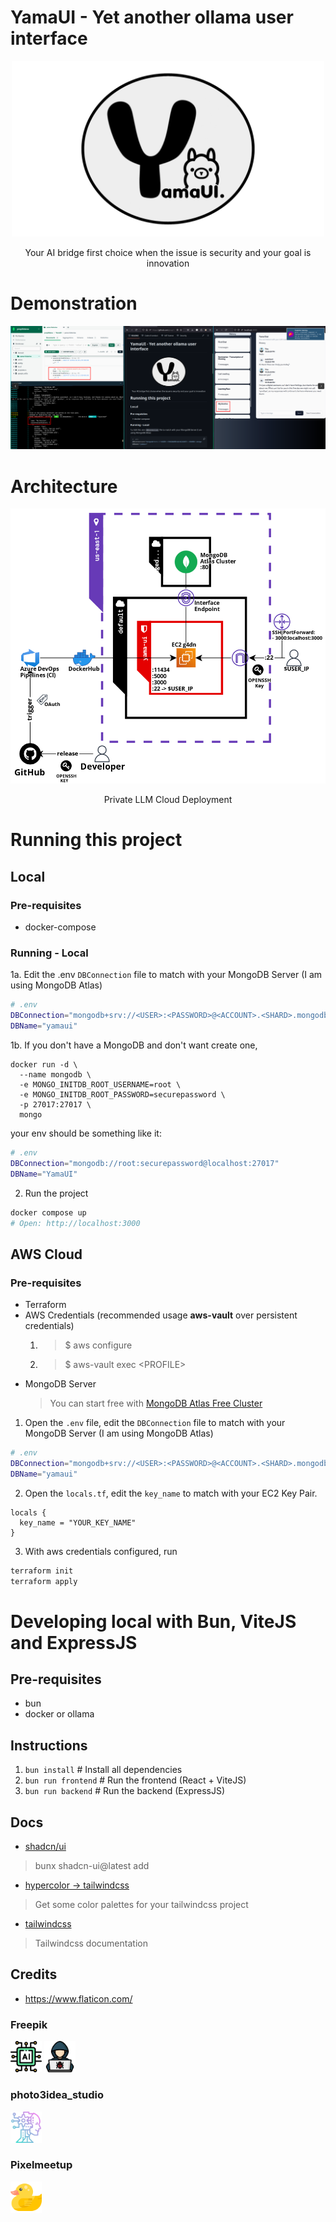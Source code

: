 # YamaUI - Yet another ollama user interface

<div align="center">
	<img src="./public/yamaui.png" width=500>
    <p> Your AI bridge first choice when the issue is security and your goal is innovation </p>
</div>

# Demonstration
<img src="./public/example.png"/>

# Architecture
<div align="center">
	<img src="./public/arquitecture.png" width=550>
    <p> Private LLM Cloud Deployment </p>
</div>

# Running this project

## Local

### Pre-requisites
- docker-compose

### Running - Local
1a. Edit the .env `DBConnection` file to match with your MongoDB Server (I am using MongoDB Atlas)
```bash
# .env
DBConnection="mongodb+srv://<USER>:<PASSWORD>@<ACCOUNT>.<SHARD>.mongodb.net"
DBName="yamaui"
```
1b. If you don't have a MongoDB and don't want create one, 
```
docker run -d \
  --name mongodb \
  -e MONGO_INITDB_ROOT_USERNAME=root \
  -e MONGO_INITDB_ROOT_PASSWORD=securepassword \
  -p 27017:27017 \
  mongo
```
your env should be something like it:
```bash
# .env
DBConnection="mongodb://root:securepassword@localhost:27017"
DBName="YamaUI"
```

2. Run the project
```bash
docker compose up
# Open: http://localhost:3000
```

## AWS Cloud

### Pre-requisites
- Terraform
- AWS Credentials (recommended usage **aws-vault** over persistent credentials)
    1. > $ aws configure
    2. > $ aws-vault exec \<PROFILE\>
- MongoDB Server
    > You can start free with [MongoDB Atlas Free Cluster](https://www.mongodb.com/lp/cloud/atlas/try4?utm_source=google&utm_campaign=search_gs_pl_evergreen_atlas_core_retarget-brand_gic-null_amers-all_ps-all_desktop_eng_lead&utm_term=mongodb%20atlas%20free&utm_medium=cpc_paid_search&utm_ad=e&utm_ad_campaign_id=14412646314&adgroup=131761122132&cq_cmp=14412646314&gad_source=1&gclid=Cj0KCQjwhb60BhClARIsABGGtw8Td5VN-RcXBIjasm-NPR_fWlqRqnDxAyhMQzQANuFbT-un3dhEW7UaAu4LEALw_wcB)
1. Open the `.env` file, edit the `DBConnection` file to match with your MongoDB Server (I am using MongoDB Atlas)
```bash
# .env
DBConnection="mongodb+srv://<USER>:<PASSWORD>@<ACCOUNT>.<SHARD>.mongodb.net"
DBName="yamaui"
```
2. Open the `locals.tf`, edit the `key_name` to match with your EC2 Key Pair.
```hcl
locals {
  key_name = "YOUR_KEY_NAME"
}
```

3. With aws credentials configured, run
```bash
terraform init
terraform apply
```

# Developing local with Bun, ViteJS and ExpressJS

## Pre-requisites
- bun
- docker or ollama

## Instructions

1. `bun install` # Install all dependencies
2. `bun run frontend` # Run the frontend (React + ViteJS)
3. `bun run backend` # Run the backend (ExpressJS)

## Docs
- [shadcn/ui](https://ui.shadcn.com/docs/components/accordion)
> bunx shadcn-ui@latest add
- [hypercolor -> tailwindcss](https://hypercolor.dev/)
> Get some color palettes for your tailwindcss project
- [tailwindcss](https://tailwindcss.com/docs)
> Tailwindcss documentation

## Credits
- https://www.flaticon.com/

### Freepik
<img src="./public/llm.png" width=50> <img src="./public/hacker.png" width=50>

### photo3idea_studio
<img src="./public/ai.png" width=50>

### Pixelmeetup
<img src="./public/duck.png" width=50>
